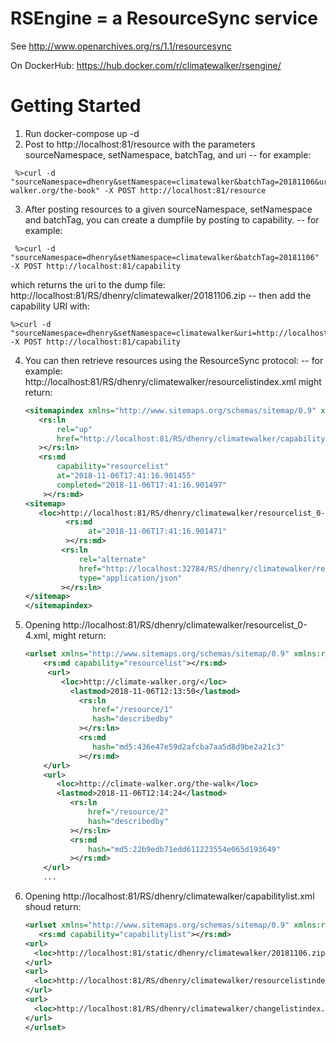 # RSEngine = a ResourceSync service

See http://www.openarchives.org/rs/1.1/resourcesync

On DockerHub: https://hub.docker.com/r/climatewalker/rsengine/

# Getting Started

1. Run docker-compose up -d
2. Post to http://localhost:81/resource with the parameters sourceNamespace, setNamespace, batchTag, and uri
  -- for example:
  ```
   %>curl -d "sourceNamespace=dhenry&setNamespace=climatewalker&batchTag=20181106&uri=http://climate-walker.org/the-book" -X POST http://localhost:81/resource
   ```
3. After posting resources to a given sourceNamespace, setNamespace and batchTag, you can create a dumpfile by posting to capability. 
  -- for example:
  ```
   %>curl -d "sourceNamespace=dhenry&setNamespace=climatewalker&batchTag=20181106" -X POST http://localhost:81/capability
   ```
   which returns the uri to the dump file: http://localhost:81/RS/dhenry/climatewalker/20181106.zip 
   -- then add the capability URI with:
   ```
   %>curl -d "sourceNamespace=dhenry&setNamespace=climatewalker&uri=http://localhost:81/RS/dhenry/climatewalker/20181106.zip&capabilityType=dump" -X POST http://localhost:81/capability
   ```
4.  You can then retrieve resources using the ResourceSync protocol:
   -- for example:
    http://localhost:81/RS/dhenry/climatewalker/resourcelistindex.xml might return:
     ```xml
     <sitemapindex xmlns="http://www.sitemaps.org/schemas/sitemap/0.9" xmlns:rs="http://www.openarchives.org/rs/terms/" >
        <rs:ln
            rel="up"
            href="http://localhost:81/RS/dhenry/climatewalker/capabilitylist.xml"
        ></rs:ln>
        <rs:md 
            capability="resourcelist"
            at="2018-11-06T17:41:16.901455"
            completed="2018-11-06T17:41:16.901497"
         ></rs:md>
     <sitemap>
        <loc>http://localhost:81/RS/dhenry/climatewalker/resourcelist_0-4.xml</loc>
              <rs:md
                   at="2018-11-06T17:41:16.901471"
              ></rs:md>
             <rs:ln
                 rel="alternate"
                 href="http://localhost:32784/RS/dhenry/climatewalker/resourcelist_0-4.json"
                 type="application/json"
             ></rs:ln>
     </sitemap>
    </sitemapindex>
5. Opening http://localhost:81/RS/dhenry/climatewalker/resourcelist_0-4.xml, might return:
    ```xml
    <urlset xmlns="http://www.sitemaps.org/schemas/sitemap/0.9" xmlns:rs="http://www.openarchives.org/rs/terms/" >
        <rs:md capability="resourcelist"></rs:md>
         <url>
            <loc>http://climate-walker.org/</loc>
              <lastmod>2018-11-06T12:13:50</lastmod>
                <rs:ln 
                   href="/resource/1"
                   hash="describedby"
                ></rs:ln>
                <rs:md 
                   hash="md5:436e47e59d2afcba7aa5d8d9be2a21c3"
                ></rs:md>              
        </url>
        <url>
           <loc>http://climate-walker.org/the-walk</loc>
           <lastmod>2018-11-06T12:14:24</lastmod>
              <rs:ln 
                  href="/resource/2"
                  hash="describedby"
              ></rs:ln>
              <rs:md 
                  hash="md5:22b9edb71edd611223554e065d193649"
              ></rs:md>
        </url>
        ...
6. Opening http://localhost:81/RS/dhenry/climatewalker/capabilitylist.xml shoud return:
      ```xml
      <urlset xmlns="http://www.sitemaps.org/schemas/sitemap/0.9" xmlns:rs="http://www.openarchives.org/rs/terms/" >
         <rs:md capability="capabilitylist"></rs:md>
      <url>
        <loc>http://localhost:81/static/dhenry/climatewalker/20181106.zip</loc>
      </url>
      <url>
        <loc>http://localhost:81/RS/dhenry/climatewalker/resourcelistindex.xml</loc>
      </url>
      <url>
        <loc>http://localhost:81/RS/dhenry/climatewalker/changelistindex.xml</loc>
      </url>
    </urlset>

